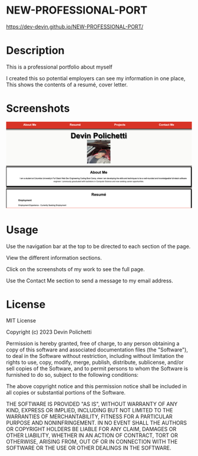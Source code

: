 # NEW-PROFESSIONAL-PORT

https://dev-devin.github.io/NEW-PROFESSIONAL-PORT/

# Description

This is a professional portfolio about myself

I created this so potential employers can see my information in one place,
This shows the contents of a resumé, cover letter.

# Screenshots

![alt text](./img/Screen%20Shot%202023-02-08%20at%209.42.01%20AM.png)

# Usage

Use the navigation bar at the top to be directed to each section of the page.

View the different information sections.

Click on the screenshots of my work to see the full page.

Use the Contact Me section to send a message to my email address.

# License

MIT License

Copyright (c) 2023 Devin Polichetti

Permission is hereby granted, free of charge, to any person obtaining a copy of this software and associated documentation files (the "Software"), to deal in the Software without restriction, including without limitation the rights to use, copy, modify, merge, publish, distribute, sublicense, and/or sell copies of the Software, and to permit persons to whom the Software is furnished to do so, subject to the following conditions:

The above copyright notice and this permission notice shall be included in all copies or substantial portions of the Software.

THE SOFTWARE IS PROVIDED "AS IS", WITHOUT WARRANTY OF ANY KIND, EXPRESS OR IMPLIED, INCLUDING BUT NOT LIMITED TO THE WARRANTIES OF MERCHANTABILITY, FITNESS FOR A PARTICULAR PURPOSE AND NONINFRINGEMENT. IN NO EVENT SHALL THE AUTHORS OR COPYRIGHT HOLDERS BE LIABLE FOR ANY CLAIM, DAMAGES OR OTHER LIABILITY, WHETHER IN AN ACTION OF CONTRACT, TORT OR OTHERWISE, ARISING FROM, OUT OF OR IN CONNECTION WITH THE SOFTWARE OR THE USE OR OTHER DEALINGS IN THE SOFTWARE.
